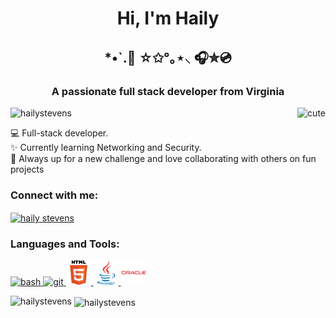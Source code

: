 <h1 align="center">Hi, I'm Haily </h1>
<h2 align="center"> *•`.🫧 ☆✩°｡⋆⸜ 🎧✮💿 </h2>
<h3 align="center">A passionate full stack developer from Virginia</h3>
<img align="right" alt="cute" src="https://static.myfigurecollection.net/upload/pictures/2023/09/12/3751290.gif">
<p align="left"> <img src="https://komarev.com/ghpvc/?username=hailystevens&label=Profile%20views&color=0e75b6&style=flat" alt="hailystevens" /> </p>

💻 Full-stack developer.  
✨ Currently learning Networking and Security.  
🚀 Always up for a new challenge and love collaborating with others on fun projects  

<h3 align="left">Connect with me:</h3>
<p align="left">
<a href="https://www.linkedin.com/in/hailystevens/" target="blank"><img align="center" src="https://raw.githubusercontent.com/rahuldkjain/github-profile-readme-generator/master/src/images/icons/Social/linked-in-alt.svg" alt="haily stevens" height="30" width="40" /></a>
</p>

<h3 align="left">Languages and Tools:</h3>
<p align="left"> <a href="https://www.gnu.org/software/bash/" target="_blank" rel="noreferrer"> <img src="https://www.vectorlogo.zone/logos/gnu_bash/gnu_bash-icon.svg" alt="bash" width="40" height="40"/> </a> <a href="https://git-scm.com/" target="_blank" rel="noreferrer"> <img src="https://www.vectorlogo.zone/logos/git-scm/git-scm-icon.svg" alt="git" width="40" height="40"/> </a> <a href="https://www.w3.org/html/" target="_blank" rel="noreferrer"> <img src="https://raw.githubusercontent.com/devicons/devicon/master/icons/html5/html5-original-wordmark.svg" alt="html5" width="40" height="40"/> </a> <a href="https://www.java.com" target="_blank" rel="noreferrer"> <img src="https://raw.githubusercontent.com/devicons/devicon/master/icons/java/java-original.svg" alt="java" width="40" height="40"/> </a> <a href="https://www.oracle.com/" target="_blank" rel="noreferrer"> <img src="https://raw.githubusercontent.com/devicons/devicon/master/icons/oracle/oracle-original.svg" alt="oracle" width="40" height="40"/> </a> </p>

<p><img align="left" src="https://github-readme-stats.vercel.app/api/top-langs?username=hailystevens&show_icons=true&locale=en&layout=compact" alt="hailystevens" /></p>

<p>&nbsp;<img align="center" src="https://github-readme-stats.vercel.app/api?username=hailystevens&show_icons=true&locale=en" alt="hailystevens" /></p>
